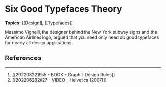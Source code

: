 # Six Good Typefaces Theory

**Topics:** [[Design]], [[Typefaces]]

Massimo Vignelli, the designer behind the New York subway signs and the American Airlines logo, argued that you need only need six good typefaces for nearly all design applications.

## References
---
1. [[202208221955 - BOOK - Graphic Design Rules]]
2. [[202206282027 - VIDEO - Helvetica (2007)]]